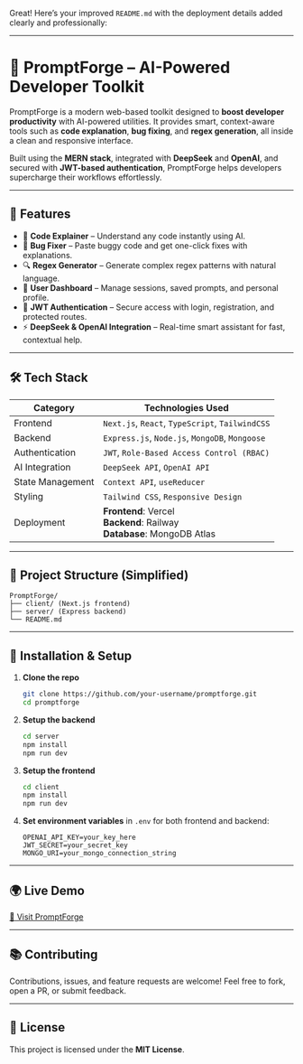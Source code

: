 Great! Here’s your improved `README.md` with the deployment details added clearly and professionally:

---

# 🔮 PromptForge – AI-Powered Developer Toolkit

PromptForge is a modern web-based toolkit designed to **boost developer productivity** with AI-powered utilities. It provides smart, context-aware tools such as **code explanation**, **bug fixing**, and **regex generation**, all inside a clean and responsive interface.

Built using the **MERN stack**, integrated with **DeepSeek** and **OpenAI**, and secured with **JWT-based authentication**, PromptForge helps developers supercharge their workflows effortlessly.

---

## 🚀 Features

* 🧠 **Code Explainer** – Understand any code instantly using AI.
* 🐛 **Bug Fixer** – Paste buggy code and get one-click fixes with explanations.
* 🔍 **Regex Generator** – Generate complex regex patterns with natural language.
* 👤 **User Dashboard** – Manage sessions, saved prompts, and personal profile.
* 🔐 **JWT Authentication** – Secure access with login, registration, and protected routes.
* ⚡ **DeepSeek & OpenAI Integration** – Real-time smart assistant for fast, contextual help.

---

## 🛠️ Tech Stack

| Category         | Technologies Used                                                           |
| ---------------- | --------------------------------------------------------------------------- |
| Frontend         | `Next.js`, `React`, `TypeScript`, `TailwindCSS`                             |
| Backend          | `Express.js`, `Node.js`, `MongoDB`, `Mongoose`                              |
| Authentication   | `JWT`, `Role-Based Access Control (RBAC)`                                   |
| AI Integration   | `DeepSeek API`, `OpenAI API`                                                |
| State Management | `Context API`, `useReducer`                                                 |
| Styling          | `Tailwind CSS`, `Responsive Design`                                         |
| Deployment       | **Frontend**: Vercel<br>**Backend**: Railway<br>**Database**: MongoDB Atlas |

---

## 📁 Project Structure (Simplified)

```
PromptForge/
├── client/ (Next.js frontend)
├── server/ (Express backend)
└── README.md
```

---

## 🧪 Installation & Setup

1. **Clone the repo**

   ```bash
   git clone https://github.com/your-username/promptforge.git
   cd promptforge
   ```

2. **Setup the backend**

   ```bash
   cd server
   npm install
   npm run dev
   ```

3. **Setup the frontend**

   ```bash
   cd client
   npm install
   npm run dev
   ```

4. **Set environment variables** in `.env` for both frontend and backend:

   ```env
   OPENAI_API_KEY=your_key_here
   JWT_SECRET=your_secret_key
   MONGO_URI=your_mongo_connection_string
   ```

---

## 🌍 Live Demo

[🔗 Visit PromptForge](https://prompt-forge-six.vercel.app)

---

## 📚 Contributing

Contributions, issues, and feature requests are welcome!
Feel free to fork, open a PR, or submit feedback.

---

## 📜 License

This project is licensed under the **MIT License**.

